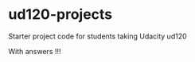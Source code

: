 ud120-projects
==============

Starter project code for students taking Udacity ud120


With answers !!!
